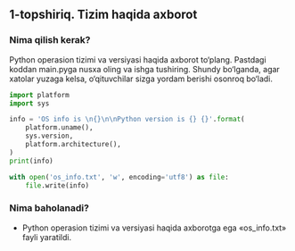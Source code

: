 ## 1-topshiriq. Tizim haqida axborot
### Nima qilish kerak?
Python operasion tizimi va versiyasi haqida axborot to‘plang. Pastdagi koddan main.pyga nusxa oling va ishga tushiring. Shundy bo‘lganda, agar xatolar yuzaga kelsa, o‘qituvchilar sizga yordam berishi osonroq bo‘ladi.

```python
import platform
import sys

info = 'OS info is \n{}\n\nPython version is {} {}'.format(
    platform.uname(),
    sys.version,
    platform.architecture(),
)
print(info)

with open('os_info.txt', 'w', encoding='utf8') as file:
    file.write(info)
```
### Nima baholanadi?
- Python operasion tizimi va versiyasi haqida axborotga ega «os_info.txt» fayli yaratildi.
